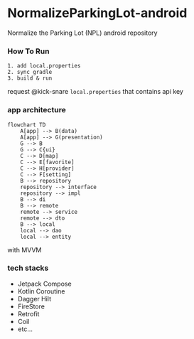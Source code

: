 # NormalizeParkingLot-android
Normalize the Parking Lot (NPL) android repository

### How To Run
```
1. add local.properties
2. sync gradle
3. build & run
```
request @kick-snare `local.properties` that contains api key

### app architecture

```mermaid
flowchart TD
    A[app] --> B(data)
    A[app] --> G(presentation)
    G --> B
    G --> C{ui}
    C --> D[map]
    C --> E[favorite]
    C --> H[provider]
    C --> F[setting]
    B --> repository
    repository --> interface
    repository --> impl
    B --> di
    B --> remote
    remote --> service
    remote --> dto
    B --> local
    local --> dao
    local --> entity
```
with MVVM

### tech stacks
- Jetpack Compose
- Kotlin Coroutine
- Dagger Hilt
- FireStore
- Retrofit
- Coil
- etc...
